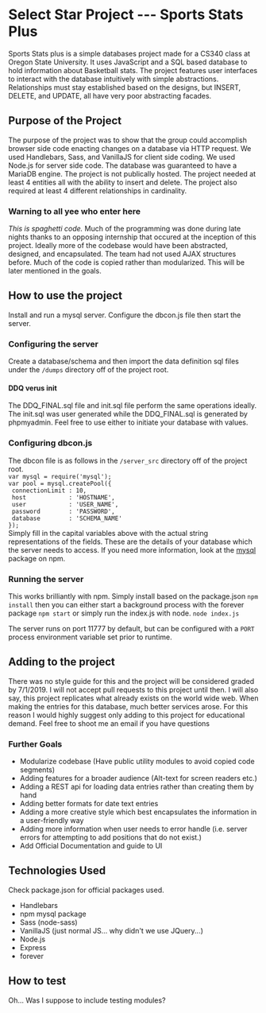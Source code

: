 # Select Star Project --- Sports Stats Plus
Sports Stats plus is a simple databases project made for a CS340 class at Oregon State University. It uses JavaScript and a SQL based database to hold information about Basketball stats. The project features user interfaces to interact with the database intuitively with simple abstractions. Relationships must stay established based on the designs, but INSERT, DELETE, and UPDATE, all have very poor abstracting facades.

## Purpose of the Project
The purpose of the project was to show that the group could accomplish browser side code enacting changes on a database via HTTP request. We used Handlebars, Sass, and VanillaJS for client side coding. We used Node.js for server side code. The database was guaranteed to have a MariaDB engine. The project is not publically hosted. The project needed at least 4 entities all with the ability to insert and delete. The project also required at least 4 different relationships in cardinality.

### Warning to all yee who enter here
*This is spaghetti code.* Much of the programming was done during late nights thanks to an opposing internship that occured at the inception of this project. Ideally more of the codebase would have been abstracted, designed, and encapsulated. The team had not used AJAX structures before. Much of the code is copied rather than modularized. This will be later mentioned in the goals.

## How to use the project
Install and run a mysql server. Configure the dbcon.js file then start the server.

### Configuring the server
Create a database/schema and then import the data definition sql files under the `/dumps` directory off of the project root.

#### DDQ verus init
The DDQ_FINAL.sql file and init.sql file perform the same operations ideally. The init.sql was user generated while the DDQ_FINAL.sql is generated by phpmyadmin. Feel free to use either to initiate your database with values.

### Configuring dbcon.js

The dbcon file is as follows in the `/server_src` directory off of the project root.  
`var mysql = require('mysql');`  
`var pool = mysql.createPool({`  
` connectionLimit : 10,`  
` host            : 'HOSTNAME',`  
` user            : 'USER_NAME',`  
` password        : 'PASSWORD',`  
` database        : 'SCHEMA_NAME'`  
`});`  
Simply fill in the capital variables above with the actual string representations of the fields. These are the details of your database which the server needs to access. If you need more information, look at the [mysql](https://www.npmjs.com/package/mysql#introduction) package on npm.

### Running the server

This works brilliantly with npm. Simply install based on the package.json
`npm install`
then you can either start a background process with the forever package
`npm start`
or simply run the index.js with node.
`node index.js`

The server runs on port 11777 by default, but can be configured with a `PORT` process environment variable set prior to runtime.


## Adding to the project
There was no style guide for this and the project will be considered graded by 7/1/2019. I will not accept pull requests to this project until then. I will also say, this project replicates what already exists on the world wide web. When making the entries for this database, much better services arose. For this reason I would highly suggest only adding to this project for educational demand. Feel free to shoot me an email if you have questions

### Further Goals
- Modularize codebase (Have public utility modules to avoid copied code segments)
- Adding features for a broader audience (Alt-text for screen readers etc.)
- Adding a REST api for loading data entries rather than creating them by hand
- Adding better formats for date text entries
- Adding a more creative style which best encapsulates the information in a user-friendly way
- Adding more information when user needs to error handle (i.e. server errors for attempting to add positions that do not exist.)
- Add Official Documentation and guide to UI

## Technologies Used
Check package.json for official packages used.
- Handlebars
- npm mysql package
- Sass (node-sass)
- VanillaJS (just normal JS... why didn't we use JQuery...)
- Node.js
- Express
- forever


## How to test
Oh... Was I suppose to include testing modules?
